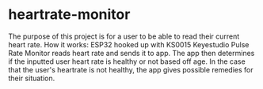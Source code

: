 # heartrate-monitor
The purpose of this project is for a user to be able to read their current heart rate.
How it works: ESP32 hooked up with KS0015 Keyestudio Pulse Rate Monitor reads heart rate and sends it to app. The app then determines if the inputted user heart rate is healthy or not based off age. In the case that the user's heartrate is not healthy, the app gives possible remedies for their situation.
